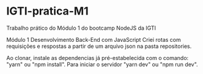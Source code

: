 # IGTI-pratica-M1

Trabalho prático do Módulo 1 do bootcamp NodeJS da IGTI

Módulo 1
Desenvolvimento Back-End com JavaScript
Criei rotas com requisições e respostas a partir de um arquivo json na pasta repositories.

Ao clonar, instale as dependencias já pré-estabelecida com o comando: "yarn" ou "npm install".
Para iniciar o servidor "yarn dev" ou "npm run dev".
